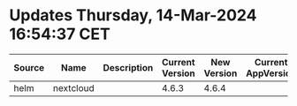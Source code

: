 # Updates Thursday, 14-Mar-2024 16:54:37 CET
| Source | Name      | Description | Current Version | New Version | Current AppVersion | New AppVersion | Reference                         |
| ------ | --------- | ----------- | --------------- | ----------- | ------------------ | -------------- | --------------------------------- |
| helm   | nextcloud |             | 4.6.3           | 4.6.4       |                    | 28.0.3         | https://nextcloud.github.io/helm/ |

